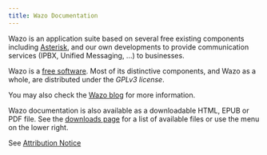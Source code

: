 ```yaml
---
title: Wazo Documentation
---
```


Wazo is an application suite based on several free existing components including [Asterisk](http://www.asterisk.org/), and our own developments to provide communication services (IPBX, Unified Messaging, ...) to businesses.

Wazo is a [free software](http://www.gnu.org/philosophy/free-sw.html). Most of its distinctive components, and Wazo as a whole, are distributed under the *GPLv3 license*.

You may also check the [Wazo blog](https://wazo-platform.org/blog) for more information.

Wazo documentation is also available as a downloadable HTML, EPUB or PDF file.
See the [downloads page](https://readthedocs.org/projects/wazo/downloads/)
for a list of available files or use the menu on the lower right.

See [Attribution Notice](/uc-doc/attribution/)

<!-- ### Changelog -->
<!-- The [Documentation changelog](/uc-doc/changelog/) is available. -->